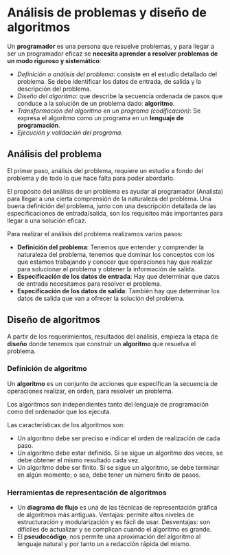 # Análisis de problemas y diseño de algoritmos

Un **programador** es una persona que resuelve problemas, y para llegar a ser un programador eficaz se **necesita aprender a resolver problemas de un modo riguroso y sistemático**:

* *Definición o análisis del problema*: consiste en el estudio detallado del problema. Se debe identificar los datos de entrada, de salida y la descripción del problema.
* *Diseño del algoritmo*: que describe la secuencia ordenada de pasos que conduce a la solución de un problema dado: **algoritmo**. 
* *Transformación del algoritmo en un programa (codificación)*: Se expresa el algoritmo como un programa en un **lenguaje de programación**.
* *Ejecución y validación del programa*.

## Análisis del problema

El primer paso, análisis del problema, requiere un estudio a fondo del problema y de todo lo que hace falta para poder abordarlo.

El propósito del análisis de un problema es ayudar al programador (Analista) para llegar a una cierta comprensión de la naturaleza del problema. Una buena definición del problema, junto con una descripción detallada de las especificaciones de entrada/salida, son los requisitos más importantes para llegar a una solución eficaz.

Para realizar el análisis del problema realizamos varios pasos:

* **Definición del problema**: Tenemos que entender y comprender la naturaleza del problema, tenemos que dominar los conceptos con los que estamos trabajando y conocer que operaciones hay que realizar para solucionar el problema y obtener la información de salida.
* **Especificación de los datos de entrada**: Hay que determinar que datos de entrada necesitamos para resolver el problema.
* **Especificación de los datos de salida**: También hay que determinar los datos de salida que van a ofrecer la solución del problema.

## Diseño de algoritmos

A partir de los requerimientos, resultados del análisis, empieza la etapa de **diseño** donde tenemos que construir un **algoritmo** que resuelva el problema.

### Definición de algoritmo

Un **algoritmo** es un conjunto de acciones que especifican la secuencia de operaciones realizar, en orden, para resolver un problema.

Los algoritmos son independientes tanto del lenguaje de programación como del ordenador que los ejecuta. 

Las características de los algoritmos son:

* Un algoritmo debe ser preciso e indicar el orden de realización de cada paso.
* Un algoritmo debe estar definido. Si se sigue un algoritmo dos veces, se debe
obtener el mismo resultado cada vez.
* Un algoritmo debe ser finito. Si se sigue un algoritmo, se debe terminar en
algún momento; o sea, debe tener un número finito de pasos.

### Herramientas de representación de algoritmos

* Un **diagrama de flujo** es una de las técnicas de representación gráfica de
algoritmos más antiguas. Ventajas: permite altos niveles de estructuración y modularización y es fácil de usar. Desventajas: son difíciles de actualizar y se complican cuando el algoritmo es grande.
* El **pseudocódigo**, nos permite una aproximación del algoritmo al lenguaje natural y por tanto un a redacción rápida del mismo.
